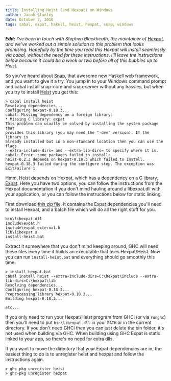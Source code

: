 ```yaml
---
title: Installing Heist (and Hexpat) on Windows
author: Jacob Stanley
date: October 7, 2010
tags: cabal, expat, hakell, heist, hexpat, snap, windows
---
```


***Edit:** I've been in touch with Stephen Blackheath, the maintainer of
[Hexpat](http://hackage.haskell.org/package/hexpat), and we've worked
out a simple solution to this problem that looks promising.  Hopefully
by the time you read this Hexpat will install seamlessly via cabal,
without the need for these instructions. I'll leave the instructions
below because it could be a week or two before all of this bubbles up to
Heist.*

So you've heard about [Snap](http://snapframework.com), that awesome new
Haskell web framework, and you want to give it a try. You jump in to
your Windows command prompt and cabal install snap-core and snap-server
without any hassles, but when you try to install
[Heist](http://hackage.haskell.org/package/heist) you get this:

~~~{.sourceCode}
> cabal install heist
Resolving dependencies...
Configuring hexpat-0.18.3...
cabal: Missing dependency on a foreign library:
* Missing C library: expat
This problem can usually be solved by installing the system package that
provides this library (you may need the "-dev" version). If the library is
already installed but in a non-standard location then you can use the flags
--extra-include-dirs= and --extra-lib-dirs= to specify where it is.
cabal: Error: some packages failed to install:
heist-0.2.3 depends on hexpat-0.18.3 which failed to install.
hexpat-0.18.3 failed during the configure step. The exception was:
ExitFailure 1
~~~

Hmm, Heist depends on
[Hexpat](http://hackage.haskell.org/package/hexpat), which has a
dependency on a C library, [Expat](http://expat.sourceforge.net). Here
you have two options, you can follow the instructions from the Hexpat
documentation if you don't mind hauling around a libexpat.dll with your
application, or you can follow the instructions below for static
linking.


First download [this zip file](/files/install-heist-mingw.zip). It
contains the Expat dependencies you'll need to install Hexpat, and a
batch file which will do all the right stuff for you.

~~~{.sourceCode}
bin\libexpat.dll
include\expat.h
include\expat_external.h
lib\libexpat.a
install-heist.bat
~~~

Extract it somewhere that you don't mind keeping around, GHC will need
these files every time it builds an executable that uses Hexpat/Heist.
Now you can run `install-heist.bat` and everything should go smoothly this
time:

~~~{.sourceCode}
> install-hexpat.bat
cabal install heist --extra-include-dirs=C:\hexpat\include --extra-lib-dirs=C:\hexpat\lib
Resolving dependencies...
Configuring hexpat-0.18.3...
Preprocessing library hexpat-0.18.3...
Building hexpat-0.18.3...

etc...
~~~

If you only need to run your Hexpat/Heist program from GHCi (or via
`runghc`) then you'll need to put `bin\libexpat.dll` in your `PATH` or
in the current directory. If you don't need GHCi then you can just
delete the bin folder, it's not used when building via GHC. When
building using GHC Expat is static linked to your app, so there's no
need for extra dlls.

If you want to move the directory that your Expat dependencies are in,
the easiest thing to do is to unregister heist and hexpat and follow the
instructions again.

~~~{.sourceCode}
> ghc-pkg unregister heist
> ghc-pkg unregister hexpat
~~~
